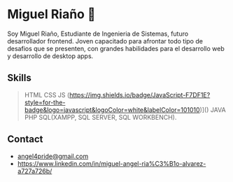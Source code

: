 # Miguel Riaño 👾
Soy Miguel Riaño, Estudiante de Ingenieria de Sistemas, futuro desarrollador frontend. Joven capacitado para afrontar todo tipo de desafios que se presenten, con grandes habilidades para el desarrollo web y desarrollo de desktop apps.

## Skills
> HTML 
> CSS 
> JS (https://img.shields.io/badge/JavaScript-F7DF1E?style=for-the-badge&logo=javascript&logoColor=white&labelColor=101010)]()
> JAVA 
> PHP
> SQL(XAMPP, SQL SERVER, SQL WORKBENCH).

## Contact
* angel4pride@gmail.com
* https://www.linkedin.com/in/miguel-angel-ria%C3%B1o-alvarez-a727a726b/
